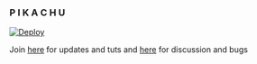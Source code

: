 
### P I K A C H U 

[![Deploy](https://www.herokucdn.com/deploy/button.svg)](https://heroku.com/deploy?template=https://github.com/TEAM-PIKACHU-INDIA/PIKACHU)

Join [here](https://t.me/@PROJECT_PIKACHU) for updates and tuts and [here](https://t.me/@PROJECT_PIKACHU_SUPPORT) for discussion and bugs
